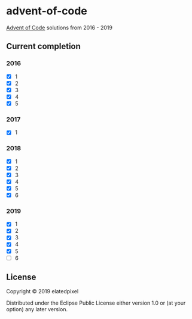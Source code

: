 # advent-of-code

[Advent of Code](https://adventofcode.com/) solutions from 2016 - 2019

## Current completion

### 2016
- [x] 1
- [x] 2
- [x] 3
- [x] 4
- [x] 5

### 2017
- [x] 1

### 2018
- [x] 1
- [x] 2
- [x] 3
- [x] 4
- [x] 5
- [x] 6

### 2019
- [x] 1
- [x] 2
- [x] 3
- [x] 4
- [x] 5
- [ ] 6

## License

Copyright © 2019 elatedpixel

Distributed under the Eclipse Public License either version 1.0 or (at
your option) any later version.
